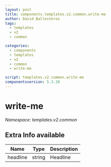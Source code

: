 ```yaml
---
layout: post
title: components.templates.v2.common.write-me
author: David Ballesteros
tags:
  - templates
  - v2
  - common

categories:
  - components
  - templates
  - v2
  - common
  - write-me

script: templates.v2.common.write-me
componentsversion: 5.3.20
---
```

# write-me

*Namespace: templates.v2.common*

## Extra Info available

| Name | Type | Description |
| --- | --- | --- |
| headline | string | Headline |